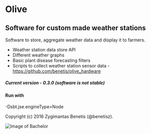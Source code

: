 # Olive
## Software for custom made weather stations

Software to store, aggregate weather data and display it to farmers.

- Weather station data store API
- Different weather graphs
- Basic plant disease forecasting filters
- Scripts to collect weather station sensor data - https://github.com/benetis/olive_hardware

##### Current version - 0.3.0 (software is not stable)

#### Run with
-Dsbt.jse.engineType=Node


Copyright (c) 2016 Zygimantas Benetis (@benetisz).

![Image of Bachelor](https://i.imgur.com/Z6XT0Cd.png)
